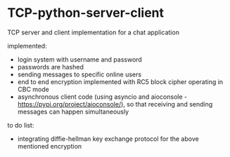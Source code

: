 # TCP-python-server-client
TCP server and client implementation for a chat application

implemented:
- login system with username and password
- passwords are hashed
- sending messages to specific online users
- end to end encryption implemented with RC5 block cipher operating in CBC mode
- asynchronous client code (using asyncio and aioconsole - https://pypi.org/project/aioconsole/), so that receiving and sending messages can happen simultaneously

to do list:
- integrating diffie-hellman key exchange protocol for the above mentioned encryption

